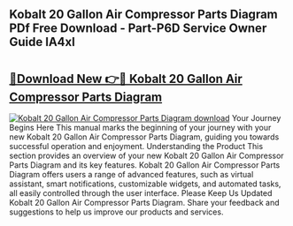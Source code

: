 ## Kobalt 20 Gallon Air Compressor Parts Diagram PDf Free Download - Part-P6D Service Owner Guide lA4xl

# <h2><a href="http://dfim99w.blite.top/?on=Kobalt+20+Gallon+Air+Compressor+Parts+Diagram">🔗Download New 👉🔴 Kobalt 20 Gallon Air Compressor Parts Diagram</a></h2>

[![Kobalt 20 Gallon Air Compressor Parts Diagram download](https://i.imgur.com/lujVjoI.png)](http://dfim99w.blite.top/?on=Kobalt+20+Gallon+Air+Compressor+Parts+Diagram)
Your Journey Begins Here This manual marks the beginning of your journey with your new Kobalt 20 Gallon Air Compressor Parts Diagram, guiding you towards successful operation and enjoyment. Understanding the Product This section provides an overview of your new Kobalt 20 Gallon Air Compressor Parts Diagram and its key features. Kobalt 20 Gallon Air Compressor Parts Diagram offers users a range of advanced features, such as virtual assistant, smart notifications, customizable widgets, and automated tasks, all easily controlled through the user interface. Please Keep Us Updated Kobalt 20 Gallon Air Compressor Parts Diagram. Share your feedback and suggestions to help us improve our products and services.
